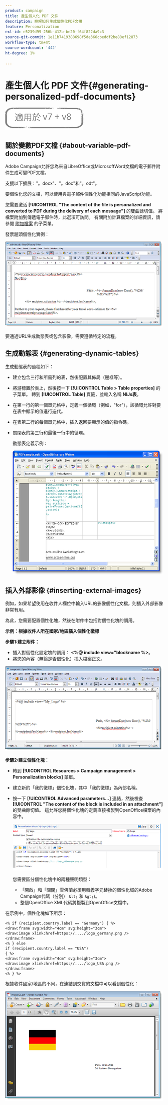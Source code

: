 ```yaml
---
product: campaign
title: 產生個人化 PDF 文件
description: 瞭解如何生成個性化PDF文檔
feature: Personalization
exl-id: e5239d99-256b-412b-be20-f64f822da9c3
source-git-commit: 1e11b7419388698f5de366cbeddf2be88ef12873
workflow-type: tm+mt
source-wordcount: '442'
ht-degree: 1%

---
```


# 產生個人化 PDF 文件{#generating-personalized-pdf-documents}

![](../../assets/common.svg)

## 關於變數PDF文檔 {#about-variable-pdf-documents}

Adobe Campaign允許您為來自LibreOffice或MicrosoftWord文檔的電子郵件附件生成可變PDF文檔。

支援以下擴展：&quot;。docx&quot;、&quot;。doc&quot;和&quot;。odt&quot;。

要個性化您的文檔，可以使用與電子郵件個性化功能相同的JavaScript功能。

您需要激活 **[!UICONTROL "The content of the file is personalized and converted to PDF during the delivery of each message"]** 的雙曲餘切值。 將檔案附加到傳遞電子郵件時，此選項可訪問。 有關附加計算檔案的詳細資訊，請參閱 [附加檔案](attaching-files.md) 的子菜單。

發票題頭個性化實例：

![](assets/s_ncs_pdf_simple.png)

要通過URL生成動態表或包含影像，需要遵循特定的流程。

## 生成動態表 {#generating-dynamic-tables}

生成動態表的過程如下：

* 建立包含三行和所需列的表，然後配置其佈局（邊框等）。
* 將游標置於表上，然後按一下 **[!UICONTROL Table > Table properties]** 的子菜單。 轉到 **[!UICONTROL Table]** 頁籤，並輸入名稱 **NlJs表**。
* 在第一行的第一個單元格中，定義一個循環（例如，&quot;for&quot;），該循環允許對要在表中顯示的值進行迭代。
* 在表第二行的每個單元格中，插入返回要顯示的值的指令碼。
* 關閉表的第三行和最後一行中的循環。

   動態表定義示例：

   ![](assets/s_ncs_pdf_table.png)

## 插入外部影像 {#inserting-external-images}

例如，如果希望使用在收件人欄位中輸入URL的影像個性化文檔，則插入外部影像非常有用。

為此，您需要配置個性化塊，然後在附件中包括對個性化塊的調用。

**示例：根據收件人所在國家/地區插入個性化徽標**

**步驟1:建立附件：**

* 插入對個性化設定塊的調用： **&lt;%@ include view=&quot;blockname %>**。
* 將您的內容（無論是否個性化）插入檔案正文。

![](assets/s_ncs_open_office_blocdeperso.png)

**步驟2:建立個性化塊：**

* 轉到 **[!UICONTROL Resources > Campaign management > Personalization blocks]** 菜單。
* 建立新的「我的徽標」個性化塊，其中「我的徽標」為內部名稱。
* 按一下 **[!UICONTROL Advanced parameters...]** 連結，然後檢查 **[!UICONTROL "The content of the block is included in an attachment"]** 的雙曲餘切值。 這允許您將個性化塊的定義直接複製到OpenOffice檔案的內容中。

   ![](assets/s_ncs_pdf_bloc_option.png)

   您需要區分個性化塊中的兩種聲明類型：

   * 「開啟」和「關閉」雪佛蘭必須用轉義字元替換的個性化域的Adobe Campaign代碼（分別） `&lt;` 和 `&gt;`)。
   * 整個OpenOffice XML代碼將複製到OpenOffice文檔中。

在示例中，個性化塊如下所示：

```
<% if (recipient.country.label == "Germany") { %>
<draw:frame svg:width="4cm" svg:height="3cm">
<draw:image xlink:href=https://..../logo_germany.png />
</draw:frame>
<% } else
if (recipient.country.label == "USA")
{ %>
<draw:frame svg:width="4cm" svg:height="3cm">
<draw:image xlink:href=https://..../logo_USA.png />
</draw:frame>
<% } %>
```

根據收件國家/地區的不同，在連結到交貨的文檔中可以看到個性化：

![](assets/s_ncs_pdf_result.png)
